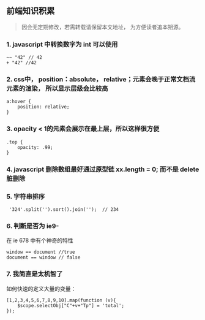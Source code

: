 ## 前端知识积累

> 因会无定期修改，若需转载请保留本文地址， 为方便读者追本朔源。


### 1.  javascript 中转换数字为 int 可以使用
	
	~~ "42" // 42
	+ "42" //42

### 2. css中， position：absolute， relative；元素会晚于正常文档流元素的渲染， 所以显示层级会比较高

	a:hover {
		position: relative;
	}


### 3. opacity < 1的元素会展示在最上层，所以这样很方便

	.top {
		opacity: .99;
	}


### 4. javascript 删除数组最好通过原型链 xx.length = 0; 而不是 delete 脏删除


### 5. 字符串排序

     '324'.split('').sort().join('');  // 234


### 6. 判断是否为 ie9- 

在 ie 678 中有个神奇的特性

 	window == document //true
	document == window // false


### 7. 我简直是太机智了

如何快速的定义大量的变量：

	[1,2,3,4,5,6,7,8,9,10].map(function (v){
        $scope.selectObj["C"+v+"Tp"] = 'total';
    });
